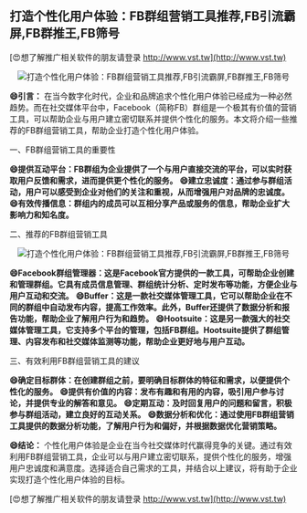 ## **打造个性化用户体验：FB群组营销工具推荐,FB引流霸屏,FB群推王,FB筛号**

[😍想了解推广相关软件的朋友请登录 http://www.vst.tw](http://www.vst.tw)

 <center><img src="https://vst.tw/MP4/tuiguang/png/1.png" alt="打造个性化用户体验：FB群组营销工具推荐,FB引流霸屏,FB群推王,FB筛号"></center>

**😄引言：**
在当今数字化时代，企业和品牌追求个性化用户体验已经成为一种必然趋势。而在社交媒体平台中，Facebook（简称FB）群组是一个极其有价值的营销工具，可以帮助企业与用户建立密切联系并提供个性化的服务。本文将介绍一些推荐的FB群组营销工具，帮助企业打造个性化用户体验。

一、FB群组营销工具的重要性

**😄提供互动平台：FB群组为企业提供了一个与用户直接交流的平台，可以实时获取用户反馈和需求，进而提供更个性化的服务。**
**😄建立忠诚度：通过参与群组活动，用户可以感受到企业对他们的关注和重视，从而增强用户对品牌的忠诚度。**
**😄有效传播信息：群组内的成员可以互相分享产品或服务的信息，帮助企业扩大影响力和知名度。**

二、推荐的FB群组营销工具

 <center><img src="https://vst.tw/MP4/tuiguang/png/4.png" alt="打造个性化用户体验：FB群组营销工具推荐,FB引流霸屏,FB群推王,FB筛号"></center>

**😄Facebook群组管理器：这是Facebook官方提供的一款工具，可帮助企业创建和管理群组。它具有成员信息管理、群组统计分析、定时发布等功能，方便企业与用户互动和交流。**
**😄Buffer：这是一款社交媒体管理工具，它可以帮助企业在不同的群组中自动发布内容，提高工作效率。此外，Buffer还提供了数据分析和报告功能，帮助企业了解用户行为和趋势。**
**😄Hootsuite：这是另一款强大的社交媒体管理工具，它支持多个平台的管理，包括FB群组。Hootsuite提供了群组管理、内容发布和社交媒体监测等功能，帮助企业更好地与用户互动。**

三、有效利用FB群组营销工具的建议

**😄确定目标群体：在创建群组之前，要明确目标群体的特征和需求，以便提供个性化的服务。**
**😄提供有价值的内容：发布有趣和有用的内容，吸引用户参与讨论，并提供专业的解答和意见。**
**😄定期互动：及时回复用户的问题和留言，积极参与群组活动，建立良好的互动关系。**
**😄数据分析和优化：通过使用FB群组营销工具提供的数据分析功能，了解用户行为和偏好，并根据数据优化营销策略。**

**😄结论：**
个性化用户体验是企业在当今社交媒体时代赢得竞争的关键。通过有效利用FB群组营销工具，企业可以与用户建立密切联系，提供个性化的服务，增强用户忠诚度和满意度。选择适合自己需求的工具，并结合以上建议，将有助于企业实现打造个性化用户体验的目标。

[😍想了解推广相关软件的朋友请登录 http://www.vst.tw](http://www.vst.tw)



